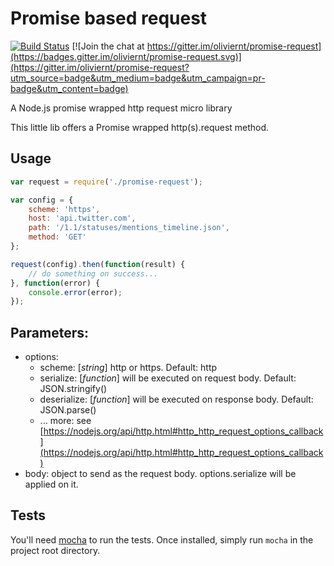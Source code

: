 # Promise based request

[![Build Status](https://travis-ci.org/oliviernt/promise-request.svg?branch=master)](https://travis-ci.org/oliviernt/promise-request) [![Join the chat at https://gitter.im/oliviernt/promise-request](https://badges.gitter.im/oliviernt/promise-request.svg)](https://gitter.im/oliviernt/promise-request?utm_source=badge&utm_medium=badge&utm_campaign=pr-badge&utm_content=badge)

A Node.js promise wrapped http request micro library

This little lib offers a Promise wrapped http(s).request method.

## Usage

``` js
var request = require('./promise-request');

var config = {
    scheme: 'https',
    host: 'api.twitter.com',
    path: '/1.1/statuses/mentions_timeline.json',
    method: 'GET'
};

request(config).then(function(result) {
    // do something on success...
}, function(error) {
    console.error(error);
});
```

## Parameters:
- options:
    - scheme: [_string_] http or https. Default: http
    - serialize: [_function_] will be executed on request body. Default: JSON.stringify()
    - deserialize: [_function_] will be executed on response body. Default: JSON.parse()
    - ... more: see [https://nodejs.org/api/http.html#http_http_request_options_callback](https://nodejs.org/api/http.html#http_http_request_options_callback)
- body: object to send as the request body. options.serialize will be applied on it.

## Tests

You'll need [mocha](http://mochajs.org/) to run the tests. Once installed, simply run `mocha` in the project root directory.
